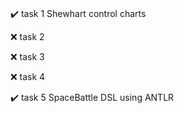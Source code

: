# 

✔️ task 1 Shewhart control charts

❌ task 2

❌ task 3

❌ task 4

✔️ task 5 SpaceBattle DSL using ANTLR 
